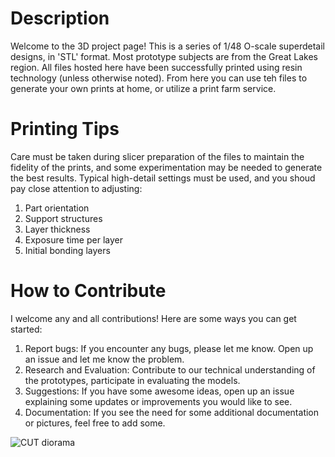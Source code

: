 # Description

Welcome to the 3D project page!  This is a series of 1/48 O-scale superdetail designs, in 'STL' format.  Most prototype subjects are from the Great Lakes region.  All files hosted here have been successfully printed using resin technology (unless otherwise noted).  From here you can use teh files to generate your own prints at home, or utilize a print farm service.

# Printing Tips

Care must be taken during slicer preparation of the files to maintain the fidelity of the prints, and some experimentation may be needed to generate the best results.  Typical high-detail settings must be used, and you shoud pay close attention to adjusting:
  1. Part orientation
  2. Support structures
  3. Layer thickness
  4. Exposure time per layer
  5. Initial bonding layers

# How to Contribute

I welcome any and all contributions!  Here are some ways you can get started:
  1. Report bugs: If you encounter any bugs, please let me know. Open up an issue and let me know the problem.
  2. Research and Evaluation: Contribute to our technical understanding of the prototypes, participate in evaluating the models.
  3. Suggestions: If you have some awesome ideas, open up an issue explaining some updates or improvements you would like to see.
  4. Documentation: If you see the need for some additional documentation or pictures, feel free to add some.

![CUT diorama](https://github.com/user-attachments/assets/c80e7d03-5e89-485e-8fa2-9adb17f3f2bd)
